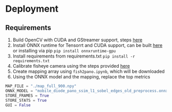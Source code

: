 # Deployment

## Requirements

1. Build OpenCV with CUDA and GStreamer support, steps [here](https://qengineering.eu/install-opencv-4.5-on-jetson-nano.html)
2. Install ONNX runtime for Tensorrt and CUDA support, can be built [here](https://onnxruntime.ai/docs/build/eps.html) or installing via pip `pip install onnxruntime-gpu`
3. Install requirements from requirements.txt `pip install -r requirements.txt`
4. Calibrate fisheye camera using the steps provided [here](https://docs.nvidia.com/vpi/sample_fisheye.html)
5. Create mapping array using `fish2pano.ipynb`, which will be downloaded
6. Using the ONNX model and the mapping, replace the top metrics

```python
MAP_FILE = "./map_full_900.npy"
ONNX_MODEL = "mobile_diode_pano_ssim_l1_sobel_edges_old_preprocess.onnx"
STORE_FRAMES = True
STORE_STATS = True
GUI = False
```